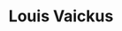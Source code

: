 ---
layout: page
title: Louis Vaickus
img: https://jlevy44.github.io/levylab/assets/img/lvaickus_thumbnail.jpeg
redirect_url: https://jlevy44.github.io/levylab/people/PI_Louis_Vaickus/
type: Faculty
description: DH Pathology
---